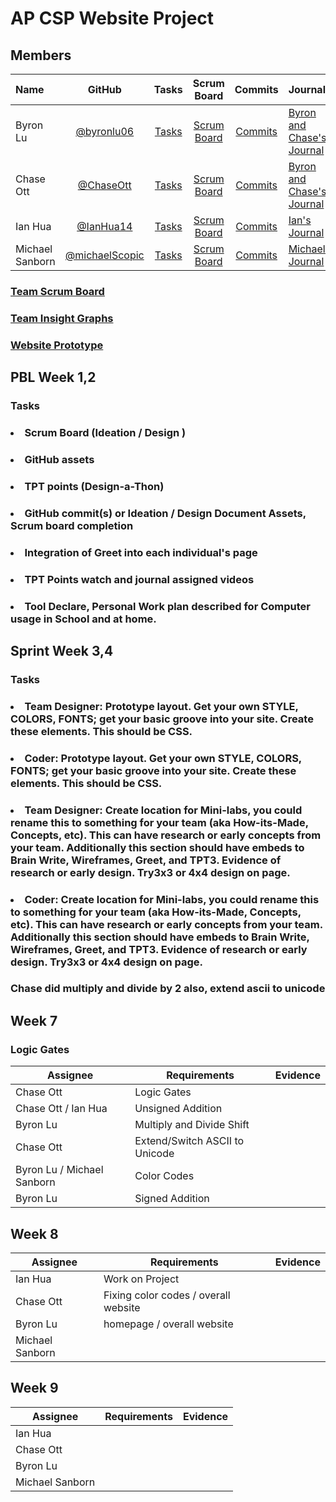 # AP CSP Website Project

## Members
| Name| GitHub      | Tasks         | Scrum Board   | Commits       | Journal |
|    :---     |    :----:   |     :---:     | :---:         | :---:         |   :---        |
| Byron Lu      |       [@byronlu06](https://github.com/byronlu06)      |       [Tasks](https://github.com/byronlu06/flask_portfolio/issues)      |        [Scrum Board](https://github.com/byronlu06/flask_portfolio/projects/1)     |      [Commits](https://github.com/byronlu06/flask_portfolio/commits/main?author=byronlu06)        |      [Byron and Chase's Journal](https://docs.google.com/document/d/1hiMOqhQTmJGTgKJEy1R_7JWktAQJBVpXeyeKn1s1P54/edit)     |
| Chase Ott     |       [@ChaseOtt](https://github.com/ChaseOtt)        |       [Tasks](https://github.com/byronlu06/flask_portfolio/issues)        |        [Scrum Board](https://github.com/byronlu06/flask_portfolio/projects/1)     |       [Commits](https://github.com/byronlu06/flask_portfolio/commits/main?author=ChaseOtt)      |        [Byron and Chase's Journal](https://docs.google.com/document/d/1hiMOqhQTmJGTgKJEy1R_7JWktAQJBVpXeyeKn1s1P54/edit)      |
| Ian Hua       |       [@IanHua14](https://github.com/IanHua14)        |       [Tasks](https://github.com/byronlu06/flask_portfolio/issues)        |        [Scrum Board](https://github.com/byronlu06/flask_portfolio/projects/1)     |      [Commits](https://github.com/byronlu06/flask_portfolio/commits/main?author=IanHua14)     |       [Ian's Journal](https://docs.google.com/document/d/1LyGa4e3WyeublzA5xwowL1aHKP0PfnImbKf3UBsEHR4/edit)      |
| Michael Sanborn        |       [@michaelScopic](https://github.com/michaelScopic)      |       [Tasks](https://github.com/byronlu06/flask_portfolio/issues)      |        [Scrum Board](https://github.com/byronlu06/flask_portfolio/projects/1)     |       [Commits](https://github.com/byronlu06/flask_portfolio/commits/main?author=michaelScopic)        |      [Michael's Journal](https://docs.google.com)     |

### [Team Scrum Board](https://github.com/byronlu06/flask_portfolio/projects/1)
### [Team Insight Graphs](https://github.com/byronlu06/flask_portfolio/graphs/contributors)
### [Website Prototype](https://www.figma.com/file/2Be2nAm0tM2Fkvxm0iZiVR/Website-Prototype?node-id=0%3A1)

## PBL Week 1,2
### Tasks
### <li>Scrum Board (Ideation / Design )</li>
### <li>GitHub assets</li>
### <li>TPT points (Design-a-Thon)</li>
### <li>GitHub commit(s) or Ideation / Design Document Assets,  Scrum board completion</li>
### <li>Integration of Greet into each individual's page</li>
### <li>TPT Points watch and journal assigned videos</li>
### <li>Tool Declare, Personal Work plan described for Computer usage in School and at home.  </li>
### </ul>
## Sprint Week 3,4
### Tasks
### <li> Team Designer: Prototype layout. Get your own STYLE, COLORS, FONTS; get your basic groove into your site. Create these elements. This should be CSS.
### <li> Coder: Prototype layout. Get your own STYLE, COLORS, FONTS; get your basic groove into your site. Create these elements. This should be CSS.
### <li> Team Designer: Create location for Mini-labs, you could rename this to something for your team (aka How-its-Made, Concepts, etc).  This can have research or early concepts from your team.   Additionally this section should have embeds to Brain Write, Wireframes, Greet, and TPT3.  Evidence of research or early design. Try3x3 or 4x4 design on page.
### <li> Coder: Create location for Mini-labs, you could rename this to something for your team (aka How-its-Made, Concepts, etc).  This can have research or early concepts from your team.   Additionally this section should have embeds to Brain Write, Wireframes, Greet, and TPT3.  Evidence of research or early design. Try3x3 or 4x4 design on page.
### </ul>
### Chase did multiply and divide by 2 also, extend ascii to unicode 
 
## Week 7

### Logic Gates

| Assignee | Requirements                                                                        | Evidence                                                                                                                                                                                                                                                             |
| -------- | ----------------------------------------------------------------------------------- | -------------------------------------------------------------------------------------------------------------------------------------------------------------------------------------------------------------------------------------------------------------------- |
| Chase Ott    | Logic Gates    |                                                                                                                                                                 |
| Chase Ott / Ian Hua      | Unsigned Addition       |                                                          |
| Byron Lu   | Multiply and Divide Shift |                                   |
| Chase Ott   | Extend/Switch ASCII to Unicode |  |
| Byron Lu / Michael Sanborn | Color Codes | |
| Byron Lu | Signed Addition | |

## Week 8

| Assignee | Requirements | Evidence                                                                                                                                             
| -------- | --------------------------- | ------------------------- |
| Ian Hua    | Work on Project   |  |                   
| Chase Ott   | Fixing color codes / overall website | |
| Byron Lu   | homepage / overall website | |
| Michael Sanborn | |  |

## Week 9

| Assignee | Requirements | Evidence                                                                                                                                             
| -------- | --------------------------- | ------------------------- |
| Ian Hua    |    |  |                   
| Chase Ott   |  | |
| Byron Lu   |  | |
| Michael Sanborn | |  |
